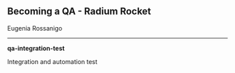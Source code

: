 ## Becoming a QA - Radium Rocket

Eugenia Rossanigo

---
**qa-integration-test**

Integration and automation test
